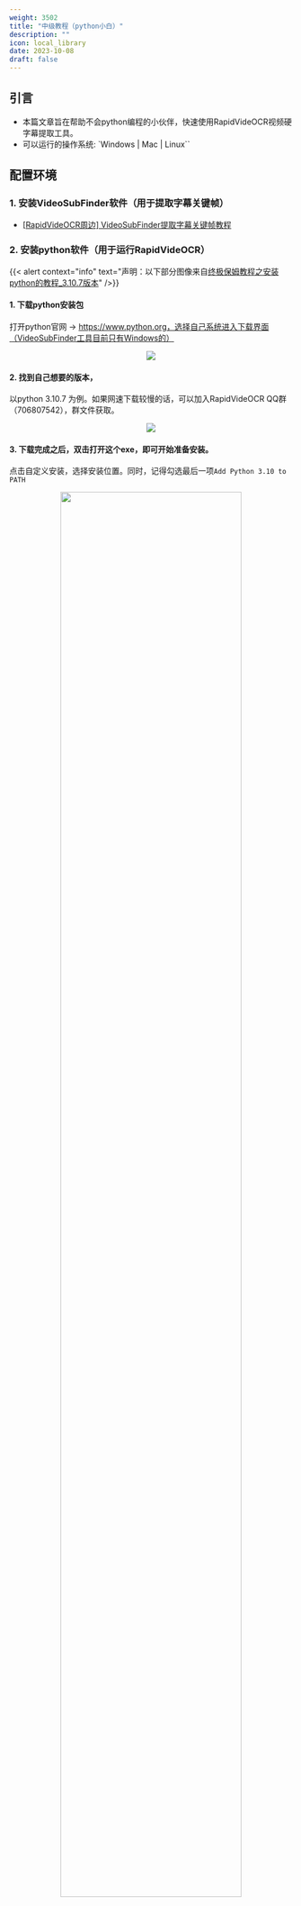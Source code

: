 ```yaml
---
weight: 3502
title: "中级教程（python小白）"
description: ""
icon: local_library
date: 2023-10-08
draft: false
---
```


## 引言
- 本篇文章旨在帮助不会python编程的小伙伴，快速使用RapidVideOCR视频硬字幕提取工具。
- 可以运行的操作系统: `Windows | Mac | Linux``

## 配置环境
### 1. 安装VideoSubFinder软件（用于提取字幕关键帧）
-  [[RapidVideOCR周边] VideoSubFinder提取字幕关键帧教程](https://blog.csdn.net/shiwanghualuo/article/details/129174857?spm=1001.2014.3001.5501)

### 2. 安装python软件（用于运行RapidVideOCR）
{{< alert context="info" text="声明：以下部分图像来自[终极保姆教程之安装python的教程_3.10.7版本](https://www.cnblogs.com/zyc-666/p/16689739.html)" />}}

#### 1. 下载python安装包
打开python官网 → https://www.python.org，选择自己系统进入下载界面（VideoSubFinder工具目前只有Windows的）
<div align="center">
    <img src="https://camo.githubusercontent.com/0e8df5aedcb7ef493c9330db04e87a7b588300957c662386737c1f3852df7582/68747470733a2f2f696d672d626c6f672e6373646e696d672e636e2f38616462323364653731663334626665396139323337376130343961373731342e706e67237069635f63656e746572">
</div>

#### 2. 找到自己想要的版本，
以python 3.10.7 为例。如果网速下载较慢的话，可以加入RapidVideOCR QQ群（706807542），群文件获取。
<div align="center">
    <img src="https://camo.githubusercontent.com/e208d3dcbe65b4b7e70d9b4aac83cb1ddc534d997777e5cddb3d6a38ed8ab7ae/68747470733a2f2f696d672d626c6f672e6373646e696d672e636e2f61383330613232366539613234373435623038373963313166653263363034332e706e67237069635f63656e746572">
</div>

#### 3. 下载完成之后，双击打开这个exe，即可开始准备安装。
点击自定义安装，选择安装位置。同时，记得勾选最后一项`Add Python 3.10 to PATH`
<div align="center">
    <img src="https://camo.githubusercontent.com/31e44a4651201b39f9674a2bc3e5d8e82419cc73d681de6c29514003c2c0beae/68747470733a2f2f696d672d626c6f672e6373646e696d672e636e2f65336336663939343966343934663665396266343832313632663662383764612e706e67237069635f63656e746572" width="80%">
</div>

#### 4. 直接点击下一步
<div align="center">
    <img src="https://camo.githubusercontent.com/6d2acb7814c8e924305e1941d55cbc33e2d24476b72b7d64a4fc2ed7542e4b25/68747470733a2f2f696d672d626c6f672e6373646e696d672e636e2f39636638363533616135333934303666623732336163303165616439396165652e706e67237069635f63656e746572" width="80%">
</div>

#### 5. 勾选改路径
<div align="center">
    <img src="https://camo.githubusercontent.com/41018f5856ede2ac02ca80a270a41a1449f16a40c1ec837235f1cd47aadd1067/68747470733a2f2f696d672d626c6f672e6373646e696d672e636e2f36653463343038303766383534393231613334363365323133343365363938662e706e67237069635f63656e746572" width="80%">
</div>

#### 6. 点击Install，等待安装完毕即可。
<div align="center">
    <img src="https://camo.githubusercontent.com/0a9055c53a23bdb7dfc4f3b9682e09fd01f1d3ddd4f4e17c82845991cb91e7ce/68747470733a2f2f696d672d626c6f672e6373646e696d672e636e2f35313665613137333663663734343532623232656630663362636231363963612e706e67237069635f63656e746572" width="80%">
</div>

#### 7. Win + r 输入`cmd`，回车，进入命令窗口
<div align="center">
    <img src="https://camo.githubusercontent.com/845f93c9cbd1dc8ae02b49dd67a0b14ce817e07fbd6cdde76115fbf56e323ce3/68747470733a2f2f696d672d626c6f672e6373646e696d672e636e2f38623237343037303036643434383134383039336437356632346330663462622e706e67237069635f63656e746572" width="60%">
</div>

#### 8. 输入python，看是否出现类似下图样子，如出现，证明安装成功
<div align="center">
    <img src="https://camo.githubusercontent.com/9df67f9efb0d37683ced44085e9cb0cf6376f3b59ccaf66d7eb240ead51b0dd9/68747470733a2f2f696d672d626c6f672e6373646e696d672e636e2f61373461333166383733333834353362623863366138663831376164633138642e706e67237069635f63656e746572">
</div>

#### 9. 添加`Scripts`目录到环境变量中
-  Win + q 输入“编辑” → 点击**编辑系统环境变量**
    <div align="center">
        <img src="https://camo.githubusercontent.com/231e76a3857341f592e008257517cbd581b5b4b60164d1cea87af0e96eb1ff58/68747470733a2f2f696d672d626c6f672e6373646e696d672e636e2f34653338323466356338653534666431613538366638383765646133366336392e706e67237069635f63656e746572">
    </div>

- 打开**环境变量** → **用户变量** → **Path** → **编辑**
    <div align="center">
        <img src="https://camo.githubusercontent.com/72c01f68a20f3fe083dfeb61bb9004b8ae24b2d9ca4257b2cc341eae4e73fd53/68747470733a2f2f696d672d626c6f672e6373646e696d672e636e2f64613931373638326638643434363734623936656563333461303235666166642e706e67237069635f63656e746572">
    </div>

- 新建Python安装目录下的Script目录路径，如下图所示，记得点击保存哈。
<div align="center">
    <img src="https://camo.githubusercontent.com/28bd4e944f834d5e878db4c1e8b781698ffaa1ed09ccb29eed7d504dd37798e6/68747470733a2f2f696d672d626c6f672e6373646e696d672e636e2f37313736386539343466623634363036623364336165323961393265653566662e706e67237069635f63656e746572">
</div>

#### 3. 安装RapidVideOCR工具
1. `Win + r`输入`cmd`，回车，进入命令窗口
<div align="center">
    <img src="https://camo.githubusercontent.com/f87a24d66de7a385e46a9dbd25940d4a735dc9b6f4cf36337adfc00785427b15/68747470733a2f2f696d672d626c6f672e6373646e696d672e636e2f62326230393839383264636534373865383730323766613730303934323966302e706e67237069635f63656e746572">
</div>

2. 输入`pip install rapid_videocr -i https://pypi.tuna.tsinghua.edu.cn/simple/` 安装RapidVideOCR

    <div align="center">
        <img src="https://camo.githubusercontent.com/154f1949fd26afedb1d577d01e1295c8f69279a04182b97f9da7092052e91888/68747470733a2f2f696d672d626c6f672e6373646e696d672e636e2f31363136636562633066356534363161626562653562323062623437366439322e706e67237069635f63656e746572">
    </div>

3. 测试是否安装成功，输入`rapid_videocr -h`,如果出现类似下图输出，则说明安装成功。
    <div align="center">
        <img src="https://camo.githubusercontent.com/a785df6c909c40b260a3c5391827029b81f94d647b38c9dffec33a1fcfebb344/68747470733a2f2f696d672d626c6f672e6373646e696d672e636e2f62393464653664396262663934656330383939363566353336386532626437622e706e67237069635f63656e746572">
    </div>

4. 命令行使用
     1. Win + r 输入`cmd`，回车，进入命令窗口
     2. 输入`rapid_videocr -i RGBImages -s result -m concat`。其中`RGBImages`为VideoSubFinder软件生成，可以自定义，例如：`G:\ProgramFiles\_self\RapidVideOCR\test_files\RGBImages` 等等。

        <div align="center">
            <img src="https://camo.githubusercontent.com/621eee585dd7a13607e1afad6b61aea322c1e9441603b894211c448ceac0e60c/68747470733a2f2f696d672d626c6f672e6373646e696d672e636e2f35346132353539363130643434356238626265353234363635383464306234382e706e67237069635f63656e746572">
        </div>
5. 脚本使用
    1. 在桌面上新建TXT文件，命名为`rapid_videocr.py`，注意后缀名改为`*.py`。
    2. 用记事本打开，将以下代码拷贝到`rapid_videocr.py`里面
        ```python {linenos=table}
        from rapid_videocr import RapidVideOCR

         # RapidVideOCR有两个初始化参数
         # is_concat_rec: 是否用单张图识别，默认是False，也就是默认用单图识别
         # concat_batch: 叠图识别的图像张数，默认10，可自行调节
         # out_format: 输出格式选择，[srt, txt, all], 默认是 all
         # is_print_console: 是否打印结果，[0, 1], 默认是0，不打印
         extractor = RapidVideOCR(is_concat=False, out_format='all', is_print_console=False)

         # Windows: 路径前加了一个r
         rgb_dir = r'G:\ProgramFiles\_self\RapidVideOCR\test_files\RGBImages'

         # Linux/Mac写法如下
         rgb_dir = 'test_files/TXTImages'

         save_dir = 'result'
         extractor(rgb_dir, save_dir)
        ```

     3. 更改`rgb_dir` 后面的目录为VideoSubFinder生成的`RGBImages`目录路径。

        {{< tabs tabTotal="2">}}
        {{% tab tabName="Windows下路径写法" %}}

        ```python {linenos=table}
        rgb_dir = r'G:\ProgramFiles\_self\RapidVideOCR\test_files\RGBImages'
        ```

        {{% /tab %}}
        {{% tab tabName="Linux/Mac下路径写法" %}}

        ```python {linenos=table}
        rgb_dir = 'test_files/TXTImages'
        ```

        {{% /tab %}}
        {{< /tabs >}}
      4. `Win + r` 打开终端输入以下代码，回车执行即可。
          ```bash {linenos=table}
          $ cd Desktop
          $ python rapid_videocr.py
          ```

         <div align="center">
            <img src="https://camo.githubusercontent.com/4a6b1382cb984f9192d882203cc59affef8302570e8104659201be86a75c158c/68747470733a2f2f696d672d626c6f672e6373646e696d672e636e2f33323932623831616430313634326561396638316362373031396263333131382e706e67">
         </div>
